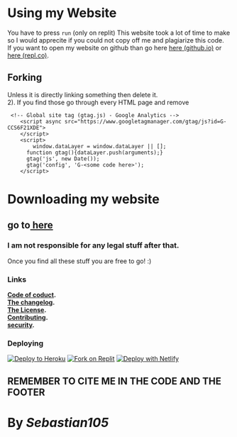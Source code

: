 # Using my Website
  You have to press `run` (only on replit) This website took a lot of time to make so I would apprecite if you could not copy off me and plagiarize this code.  <br> If you want to open my website on github than go here [here (github.io)](https://sebastian-105.github.io) or [here (repl.co)](https://sebastian105.repl.co).
## Forking

Unless it is directly linking something then delete it. <br>
2). If you find those go through every HTML page and remove
```
 <!-- Global site tag (gtag.js) - Google Analytics -->
	<script async src="https://www.googletagmanager.com/gtag/js?id=G-CCS6F21XDE">
	</script>
	<script>
		window.dataLayer = window.dataLayer || [];
      function gtag(){dataLayer.push(arguments);}
      gtag('js', new Date());
      gtag('config', 'G-<some code here>');
	</script>
```
# Downloading my website
## go to<a href="105/tutorial/code"> here</a>
### I am not responsible for any legal stuff after that.
Once you find all these stuff you are free to go! :)
### **Links**
**[Code of coduct](CODE_OF_CONDUCT.md).** <br>
**[The changelog](CHANGELOG.md).** <br>
**[The License](LICENSE).**<br>
**[Contributing](CONTRIBUTING.md).** <br>
**[security](SECURITY.md).**<br>
### **Deploying**
[![Deploy to Heroku](https://binbashbanana.github.io/deploy-buttons/buttons/remade/heroku.svg)](https://heroku.com/deploy/?template=https://github.com/Sebastian-105/Sebastian-105.github.io)
[![Fork on Replit](https://binbashbanana.github.io/deploy-buttons/buttons/remade/replit.svg)](https://replit.com/@Sebastian105/Sebastian105)
[![Deploy with Netlify](https://binbashbanana.github.io/deploy-buttons/buttons/remade/netlify.svg)](https://app.netlify.com/start/deploy?repository=https://github.com/Sebastian-105/Sebastian-105.github.io)

## REMEMBER TO CITE ME IN THE CODE AND THE FOOTER

# By ***Sebastian105***
